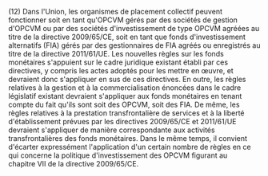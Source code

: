 (12) Dans l'Union, les organismes de placement collectif peuvent fonctionner soit en tant qu'OPCVM gérés par des sociétés de gestion d'OPCVM ou par des sociétés d'investissement de type OPCVM agréées au titre de la directive 2009/65/CE, soit en tant que fonds d'investissement alternatifs (FIA) gérés par des gestionnaires de FIA agréés ou enregistrés au titre de la directive 2011/61/UE. Les nouvelles règles sur les fonds monétaires s'appuient sur le cadre juridique existant établi par ces directives, y compris les actes adoptés pour les mettre en œuvre, et devraient donc s'appliquer en sus de ces directives. En outre, les règles relatives à la gestion et à la commercialisation énoncées dans le cadre législatif existant devraient s'appliquer aux fonds monétaires en tenant compte du fait qu'ils sont soit des OPCVM, soit des FIA. De même, les règles relatives à la prestation transfrontalière de services et à la liberté d'établissement prévues par les directives 2009/65/CE et 2011/61/UE devraient s'appliquer de manière correspondante aux activités transfrontalières des fonds monétaires. Dans le même temps, il convient d'écarter expressément l'application d'un certain nombre de règles en ce qui concerne la politique d'investissement des OPCVM figurant au chapitre VII de la directive 2009/65/CE.